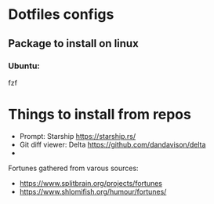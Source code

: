 # Dotfiles configs

## Package to install on linux

### Ubuntu:

fzf

# Things to install from repos

* Prompt: Starship https://starship.rs/
* Git diff viewer: Delta https://github.com/dandavison/delta
*

Fortunes gathered from varous sources:

* https://www.splitbrain.org/projects/fortunes
* https://www.shlomifish.org/humour/fortunes/
